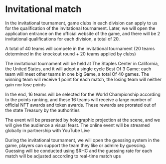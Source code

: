 # Invitational match

In the invitational tournament, game clubs in each division can apply to us for the qualification of the invitational tournament. Later, we will open the application entrance on the official website of the game, and there will be 2 invitational qualifications for each division, a total of 20.

A total of 40 teams will compete in the invitational tournament (20 teams determined in the knockout round + 20 teams applied by clubs)

The invitational tournament will be held at The Staples Center in California, the United States, and it will adopt a single cycle Best Of 3 Game: each team will meet other teams in one big Game, a total Of 40 games. The winning team will receive 1 point for each match, the losing team will neither gain nor lose points

In the end, 16 teams will be selected for the World Championship according to the points ranking, and these 16 teams will receive a large number of official NFT awards and token awards. These rewards are prorated out of the state Treasury by the authorities

The event will be presented by holographic projection at the scene, and we will give the audience a visual feast. The online event will be streamed globally in partnership with YouTube Live

During the invitational tournament, we will open the guessing system in the game, players can support the team they like or admire by guessing. Guessing will be conducted using $RHC and the guessing rate for each match will be adjusted according to real-time match ups
